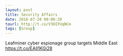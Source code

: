 ```yaml
---
layout: post
title: Security Affairs
date: 2018-07-28 00:00:20
tourl: http://t.co/V3OIFUqNCm
tags: [Group]
---
```

Leafminer cyber espionage group targets Middle East  https://t.co/EAIl1KGi28